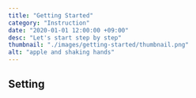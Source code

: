 ```yaml
---
title: "Getting Started"
category: "Instruction"
date: "2020-01-01 12:00:00 +09:00"
desc: "Let's start step by step"
thumbnail: "./images/getting-started/thumbnail.png"
alt: "apple and shaking hands"
---
```


## Setting
